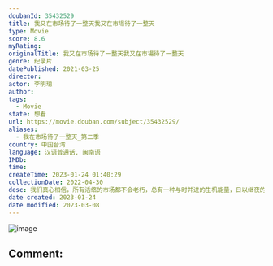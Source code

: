 ```yaml
---
doubanId: 35432529
title: 我又在市场待了一整天我又在市場待了一整天
type: Movie
score: 8.6
myRating: 
originalTitle: 我又在市场待了一整天我又在市場待了一整天
genre: 纪录片
datePublished: 2021-03-25
director: 
actor: 李明璁
author: 
tags:
  - Movie
state: 想看
url: https://movie.douban.com/subject/35432529/
aliases:
  - 我在市场待了一整天_第二季
country: 中国台湾
language: 汉语普通话, 闽南语
IMDb: 
time: 
createTime: 2023-01-24 01:40:29
collectionDate: 2022-04-30
desc: 我们真心相信，所有活络的市场都不会老朽，总有一种与时并进的生机能量，日以继夜的喧嚣说着“现在进行式”的点滴故事。
date created: 2023-01-24
date modified: 2023-03-08
---
```


![image](p2841248629.jpg)

Comment:
---
